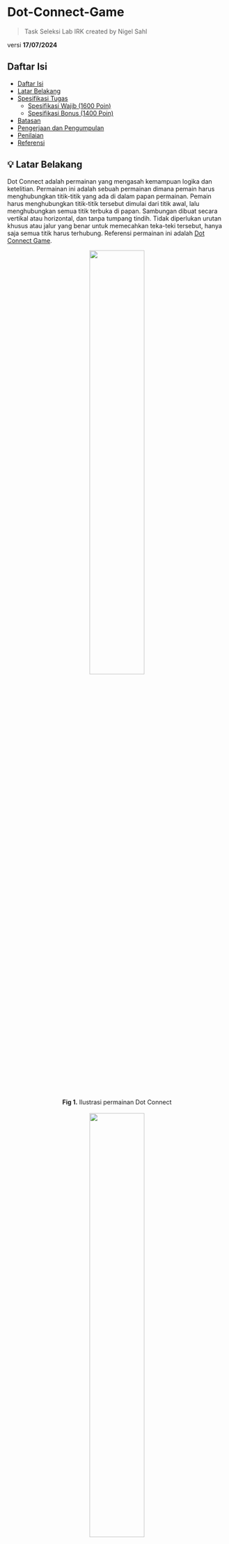 # Dot-Connect-Game

> Task Seleksi Lab IRK created by Nigel Sahl

versi **17/07/2024**

<!-- daftar isi -->

## Daftar Isi

- [Daftar Isi](#daftar-isi)
- [Latar Belakang](#💡-latar-belakang)
- [Spesifikasi Tugas](#📝-spesifikasi-tugas)
  - [Spesifikasi Wajib (1600 Poin)](#spesifikasi-wajib-1600-poin)
  - [Spesifikasi Bonus (1400 Poin)](#spesifikasi-bonus-1400-poin)
- [Batasan](#batasan)
- [Pengerjaan dan Pengumpulan](#📂-pengerjaan-dan-pengumpulan)
- [Penilaian](#📌-penilaian)
- [Referensi](#📚-referensi)

## 💡 Latar Belakang

Dot Connect adalah permainan yang mengasah kemampuan logika dan ketelitian. Permainan ini adalah sebuah permainan dimana pemain harus menghubungkan titik-titik yang ada di dalam papan permainan. Pemain harus menghubungkan titik-titik tersebut dimulai dari titik awal, lalu menghubungkan semua titik terbuka di papan. Sambungan dibuat secara vertikal atau horizontal, dan tanpa tumpang tindih. Tidak diperlukan urutan khusus atau jalur yang benar untuk memecahkan teka-teki tersebut, hanya saja semua titik harus terhubung. Referensi permainan ini adalah [Dot Connect Game](https://api.razzlepuzzles.com/dot_connect).

<div align=center>
<img src="./img/dot-connect.png" width="50%" height="50%">
<br>
  <b>Fig 1.</b> Ilustrasi permainan Dot Connect
<br>
</div>
<br>

<div align=center>
<img src="./img/dot-connect.gif" width="50%" height="50%">
<br>
  <b>Fig 2.</b> Contoh animasi permainan Dot Connect
<br>
</div>
<br>

## 📝 Spesifikasi Tugas

Buatlah sebuah aplikasi web yang dapat memainkan permainan Dot Connect. Terdapat beberapa terminologi yang harus dipahami dalam permainan ini:

<div align=center>
<img src="./img/awal-permainan.png" width="50%" height="50%">
<br>
  <b>Fig 3.</b> Tampilan awal permainan
<br>
</div>

- **Free dot**: Titik yang dapat dihubungkan dengan titik lainnya.
- **Blocked dot**: Titik yang tidak dapat dihubungkan dengan titik lainnya.
- **Start dot**: Titik awal permain

Tujuan dari permainan ini adalah menghubungkan semua titik yang terbuka (free dot), dimulai dari titik awal (start dot) sampai semua titik free dot terhubung tanpa melalui titik yang tidak bisa dilalui (blocked dot).

Aplikasi ini harus memenuhi minimal spesifikasi wajib berikut:

### Spesifikasi Wajib (1600 Poin)

0. **Skema Permainan:**

   - Terdapat dua option utama di awal permainan, yaitu "New Game" dan "Load Game".

   - "New Game" akan memulai permainan baru dengan membuat sebuah user baru. Terdapat dua input field yaitu username dan password serta sebuah button untuk create new user.
    Frontend (FE) akan mengirimkan request ke BE untuk membuat user baru. Backend (BE) akan mengecek apakah username sudah ada di database atau belum. Jika belum, maka BE akan membuat user baru dan mengirimkan response ke FE. Jika sudah ada, maka BE akan mengirimkan response ke FE bahwa username sudah ada dan FE akan meminta user untuk menginput username yang lain.

   - "Load Game" akan memulai permainan dengan memasukkan username dan password yang sudah ada. Terdapat dua input field yaitu username dan password serta sebuah button untuk load game. Jika username dan password yang dimasukkan benar, maka permainan akan dimulai. Jika salah, maka FE akan menampilkan pesan error dan meminta user untuk menginput username dan password yang benar.

   - Terdapat leaderboard yang menampilkan 5 user dengan skor tertinggi. Skor dihitung berdasarkan waktu yang dibutuhkan untuk menyelesaikan permainan. Terdapat filter berdasarkan level permainan dan mode permainan yaitu bot atau manual.

   - Setelah user berhasil masuk ke dalam permainan dengan `new game` atau `load game`, user akan diarahkan ke halaman setting permainan. Setting permainan terdiri dari:

     - Mode permainan

       - Manual mode:

         - User dapat memainkan permainan tersebut dengan mode random board atau custom board.

         - Jika user memilih random board, maka board akan di-generate secara acak. Mekanisme penempatan dan jumlah blocked dot dan free dot **tidak harus** memenuhi syarat agar permainan dapat diselesaikan. Sehingga bisa saja terdapat board yang tidak dapat diselesaikan dan pemain dapat mereset permainan tersebut.

         - Jika user memilih custom board, maka user dapat memasukkan board yang sudah ada di dalam file JSON

       - Bot mode:
         Bot akan memainkan permainan tersebut secara otomatis. Board untuk mode ini hanya custom board dengan input file JSON.

     - Level permainan

       - beginner
       - easy
       - medium
       - hard

     - Button untuk memulai permainan

   - Catatan:
     Mahasiswa dibebaskan untuk menentukan tampilan FE selama memenuhi spesifikasi di atas. Seperti tata letak, warna, dan lain-lain.

1. **Implementasi Algoritma Penyelesaian Bot Mode:**

   - Algoritma yang diimplementasikan dapat berupa brute force, greedy, path finding,
     atau algorima lain yang diajarkan dalam mata kuliah Strategi Algoritma. Algoritma dapat beruba kombinasi dari beberapa algoritma seperti path finding dan greedy.
   - Algoritma harus bisa menyelesaikan permainan dalam waktu eksekusi di bawah 20 detik.

2. **Implementasi dalam Website:**

   - Menggunakan framework React untuk frontend.
   - Backend untuk database user dan leaderboard dibebaskan secara bahasa pemoograman dan framework.
   - Implementasi algoritma bisa dilakukan di frontend atau backend.
   - Menampilkan waktu secara real-time dari awal permainan sampai solusi ditemukan baik bot mode atau manual mode.
   - Menampilkan hasil akhir permainan dengan jelas arah dari titik awal sampai semua titik terhubung seperti contoh di bawah ini.
    <div align=center>
    <img src="./img/dot-connect.png" width="50%" height="50%">
    <br>
    </div>

3. **Format Konfigurasi Board:**

   - Board berbentuk matriks dalam file JSON dengan ukuran sesuai board-nya.
   - Elemen matriks:
     - `0`: Titik kosong
     - `1`: Titik yang tidak bisa dilalui oleh garis
     - `2`: Titik mulai
   - contoh untuk gambar di Fig 3 untuk level beginner:
   <br>
   <div align=center>
   <img src="./img/awal-permainan.png" width="40%" height="40%">
   </div>
   <br>

   ```bash
   {
       "board": [
           [1, 0, 0, 0, 0],
           [1, 1, 0, 0, 0],
           [0, 2, 1, 0, 0],
           [0, 0, 0, 0, 0],
           [0, 0, 0, 0, 0]
       ]
   }
   ```

   contoh untuk 8x6:

   ```bash
   {
       "board": [
           [1, 0, 0, 0, 0, 0],
           [1, 1, 1, 0, 0, 0],
           [0, 2, 1, 0, 0, 0],
           [0, 0, 0, 0, 0, 0],
           [0, 0, 0, 0, 0, 0],
           [0, 0, 0, 0, 0, 0],
           [0, 0, 0, 0, 0, 0],
           [0, 0, 0, 0, 0, 0]
       ]
   }
   ```

   - contoh lain gambar board dapat dilihat di folder [img](./img) di repository ini.

4. **Ukuran Board:**

   - Ukuran board mengikuti referensi game yaitu Beginner, Easy, Medium, Hard (5x5, 8x6, 10x6, 12x8).

5. **Repository:**
   - Backend dan frontend diletakkan dalam repository yang sama.
   - Terdapat README.md yang berisi
     - identitas pembuat
     - Penjelasan singkat mengenai aplikasi
     - Tech stack yang digunakan
     - Penjelasan algoritma yang digunakan
     - Cara menjalankan aplikasi
     - Bonus yang diimplementasikan

### Spesifikasi Bonus (1400 Poin)

1. **Game Tambahan - Color Dot Connect: (800 Poin)**
   Membuat game tambahan di mode game awal sebelum memulai permainan. Referensi game tambahan adalah [Color Dot Connect](https://www.cokogames.com/color-dot-connect/play/).

   - Membuat game tambahan yaitu Color Dot Connect serta membuat algoritma bot mode untuk game tambahan tersebut. Spesifikasi lain seperti mode dan skema mengikuti game spesifikasi wajib pada poin 0.
   - Level permainan **hanya beginner** yakni ukuran board hanya 5x5. Dengan jumlah warna yang berbeda maksimal dibebaskan dengan minimal 2 warna.
   - Algoritma untuk game tambahan ini boleh berbeda dari algoritma Dot Connect.
   - Konfigurasi board untuk game tambahan:
     - Elemen matriks:
       - `0`: Sebagai titik kosong atau free dot
       - `1`: Sebagai titik mulai (start dot) atau titik akhir (end dot) untuk warna pertama
       - `2`: sama seperti `1` namun untuk warna kedua
       - `3`: sama seperti `1` namun untuk warna ketiga
       - `4`: sama seperti `1` namun untuk warna keempat
       - dst
     - Tidak ada blocked dot pada game tambahan ini. Namun setiap warna harus terhubung dengan warna yang sama dan garis dari warna yang berbeda tidak boleh saling bersinggungan atau melewati titik warna yang berbeda. Mahasiswa bisa mencoba game referensi di [sini](https://www.cokogames.com/color-dot-connect/play/) untuk memahami rule permainan.
   - Contoh konfigurasi board untuk game tambahan:
     <br>
       <div align=center>
       <img src="./img/color-dot-connect.png" width="40%" height="40%">
       <br>
       <b>Fig 4.</b> Tampilan awal permainan Color Dot Connect
       </div>
       <br>

   ```bash
       {
           "board": [
               [1, 0, 0, 0, 0],
               [0, 0, 0, 0, 0],
               [0, 0, 4, 0, 0],
               [2, 4, 3, 0, 1],
               [3, 0, 0, 0, 2]
           ]
       }
   ```
   Note: Penetapan angka untuk warna tertentu tidak harus sama dengan contoh di atas. (angka 1-4 hanya menandakan warna yang berbeda)

2. **Animasi Jalannya Algoritma: (160 Poin)** - Membuat animasi jalannya algoritma dari titik mulai sampai solusi ditemukan.
<div align=center>
<img src="./img/dot-connect.gif" width="70%" height="70%">
</div>
<br>

3. **Model Algoritma:** (**240 Poin**)
   - Membuat beberapa model algoritma dasar(minimal 3, misal greedy, brute force, dan UCS). Masing-masing algoritma 80 poin dengan batas maksimum poin adalah 240.
   - Algoritma dasar ini tidak harus menyelesaikan permainan dalam batasan waktu yang diberikan.
   - Sehingga total algoritma adalah 4 yaitu 3 model algoritma dasar dan 1 algoritma utama misal gabungan beberapa algoritma dasar atau algoritma dasar yang sudah dimodifikasi dengan heuristik atau pendeekatan lain.

4. **Bonus waktu eksekusi:** (**200 Poin**)
   - Bonus waktu eksekusi akan diberikan kepada 5 mahasiswa. Poin bonus akan diberikan berdasarkan **5 posisi** waktu eksekusi tercepat dari 10 mahasiswa yang melakukan submisi tercepat. Detail bonus waktu eksekusi dapat dilihat di bagian penilaian.

## Batasan

- Waktu eksekusi harus di bawah 20 detik.

## 📂 Pengerjaan dan Pengumpulan

1. Buatlah repositori **private** pada github masing-masing dan invite `[your github account]` dalam repositori tersebut.
2. Berkas yang dikumpulkan berupa **link rilis tag ke repositori github** yang telah dibuat dengan ketentuan sebagai berikut.
   - Memberikan tag `vn` pada commit terakhir Anda setiap kali ingin melakukan submisi dengan `n` adalah jumlah submisi yang telah dilakukan. (contoh: `v1` untuk submisi pertama).
   - **Tidak menggunakan _url shortener_** (bit.ly, shortlink, atau yang lain) saat melakukan pengumpulan _task_.
   - Anda dapat melakukan rilis dengan panduan [berikut](https://docs.github.com/en/repositories/releasing-projects-on-github/managing-releases-in-a-repository).
3. **Lakukan submisi** pada website seleksi IRK dengan menggunakan akun std.stei.itb.ac.id, **lakukan konfirmasi** ke LINE `@nigelsahl27`, dan **jadwalkan demo** dengan cara yang sama. Lakukan hal yang sama jika membuat rilis yang baru.
4. Jika terdapat pertanyaan dapat menghubungi LINE `@nigelsahl27` (harap bersabar jika tidak segera dijawab, bisa chat lagi jika dalam waktu 1x12 jam tidak ada balasan karena nigel sedang melaksanakan kerja praktik).

## 📌 Penilaian

Penilaian akan berdasarkan implementasi spesifikasi wajib dan bonus yang telah dijelaskan sebelumnya.

- Ketepatan implementasi algoritma penyelesaian bot mode. (Kesesuaian antara nama algoritma yang digunakan dengan implementasi yang dibuat) misal algoritma greedy tapi implementasi tidak sesuai dengan algoritma greedy seperti path finding
- Kecepatan algoritma penyelesaian bot mode sesuai batasan waktu yang diberikan
- Kelengkapan fitur yang diimplementasikan
- Tampilan aplikasi web yang dibuat
- Kualitas kode yang dibuat
- Keberhasilan dalam memenuhi spesifikasi wajib dan bonus
- Ketepatan bonus yang diimplementasikan
- Kelengkapan readme yang dibuat

**Bonus Waktu Eksekusi**: <br>
Berikut distribusi skor dengan rata-rata waktu eksekusi tercepat berdasarkan test case yang diberikan (**Hanya dilakukan untuk 10 mahasiswa yang melakukan submisi tercepat**)

| Posisi | Poin Bonus Tambahan |
| ------ | ------------------- |
| 1      | 200                 |
| 2      | 150                 |
| 3      | 100                 |
| 4      | 50                  |
| 5      | 25                  |
| 6 dst  | 0                   |

Detail:
- Spesifikasi Wajib (1600 Poin)
- Spesifikasi Bonus (1400 Poin):
  - Game Tambahan - Color Dot Connect (800 Poin)
  - Animasi Jalannya Algoritma (160 Poin)
  - Model Algoritma (240 Poin)
  - Bonus waktu eksekusi (200 Poin)

Total maksimal poin yang bisa didapatkan adalah 3000 Poin.

## 📚 Referensi

- [Dot Connect Game](https://api.razzlepuzzles.com/dot_connect)
- [Color Dot Connect](https://www.cokogames.com/color-dot-connect/play/)

Semangat mengerjakan!
**Good Luck!**
